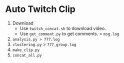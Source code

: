 # Auto Twitch Clip

1. Download
    + Use `twitch_concat.sh` to download video.
    + Use `get_comment.py` to get comments. > `msg.log`
2. `analysis.py > 777.log`
3. `clustering.py` > `777_group.log`
4. `make_clip.py`
5. `concat_all.py`